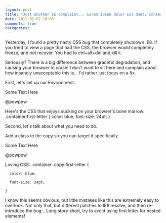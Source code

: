 ```yaml
---
layout: post
title: "Just another IE complaint... Lorem ipsum dolor sit amet, consectetur adipisicing elit."
date: 2012-02-02 10:08
comments: true
categories: 
---
```


Yesterday, I found a pretty nasty CSS bug that completely shutdown IE8. If you tried to view a page that had the CSS, the browser would completely freeze, and not recover. You had to ctrl+alt+del and kill it.<!--more-->

Seriously? There is a big difference between graceful degradation, and causing your browser to crash! I don't want to sit here and complain about how insanely unacceptable this is... I'd rather just focus on a fix.

First, let's set up our Environment:
    <div class="container">
      <p>Some Text Here</p>
      <p>@powpow</p>
    </div>

Here's the CSS that enjoys sucking on your browser's bone marrow:
    .container:first-letter {
      color: blue;
      font-size: 24pt;
    }

Second, let's talk about what you need to do.

Add a class to the copy so you can target it specifically.
    <div class="container">
      <p class="copy">Some Text Here</p>
      <p>@powpow</p>
    </div>

Loving CSS:
    .container .copy:first-letter {

      color: blue;

      font-size: 24pt;

    }

I know this seems obvious, but little mistakes like this are extremely easy to overlook. Not only that, but different patches to IE8 resolve, and then re-introduce the bug... Long story short, try to avoid using first letter for nested elements!